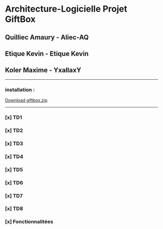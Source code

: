 # Architecture-Logicielle Projet GiftBox

## Quilliec Amaury - Aliec-AQ
## Etique Kevin - Etique Kevin
## Koler Maxime - YxallaxY

***
### installation : 
[Download giftbox.zip](https://github.com/Aliec-AQ/Architecture-Logicielle/blob/main/installation_giftbox.zip)

***

### [x] TD1
### [x] TD2
### [x] TD3
### [x] TD4
### [x] TD5
### [x] TD6
### [x] TD7
### [x] TD8
### [x] Fonctionnalitées
